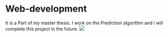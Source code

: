 # Web-development
It is a Part of my master thesis. I work on the Prediction algorithm and i will complete this project in the future. 
<img src="photo.webp" />
